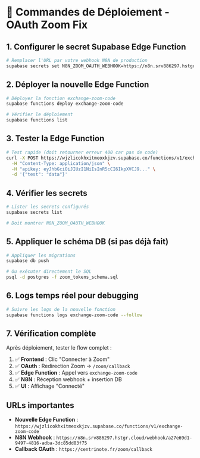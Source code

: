 # 🚀 Commandes de Déploiement - OAuth Zoom Fix

## 1. Configurer le secret Supabase Edge Function

```bash
# Remplacer l'URL par votre webhook N8N de production
supabase secrets set N8N_ZOOM_OAUTH_WEBHOOK=https://n8n.srv886297.hstgr.cloud/webhook/a27e69d1-9497-4816-adba-3dc85dd83f75
```

## 2. Déployer la nouvelle Edge Function

```bash
# Déployer la fonction exchange-zoom-code
supabase functions deploy exchange-zoom-code

# Vérifier le déploiement
supabase functions list
```

## 3. Tester la Edge Function

```bash
# Test rapide (doit retourner erreur 400 car pas de code)
curl -X POST https://wjzlicokhxitmeoxkjzv.supabase.co/functions/v1/exchange-zoom-code \
  -H "Content-Type: application/json" \
  -H "apikey: eyJhbGciOiJIUzI1NiIsInR5cCI6IkpXVCJ9..." \
  -d '{"test": "data"}'
```

## 4. Vérifier les secrets

```bash
# Lister les secrets configurés
supabase secrets list

# Doit montrer N8N_ZOOM_OAUTH_WEBHOOK
```

## 5. Appliquer le schéma DB (si pas déjà fait)

```bash
# Appliquer les migrations
supabase db push

# Ou exécuter directement le SQL
psql -d postgres -f zoom_tokens_schema.sql
```

## 6. Logs temps réel pour debugging

```bash
# Suivre les logs de la nouvelle fonction
supabase functions logs exchange-zoom-code --follow
```

## 7. Vérification complète

Après déploiement, tester le flow complet :

1. ✅ **Frontend** : Clic "Connecter à Zoom"
2. ✅ **OAuth** : Redirection Zoom → `/zoom/callback`
3. ✅ **Edge Function** : Appel vers `exchange-zoom-code`
4. ✅ **N8N** : Réception webhook + insertion DB
5. ✅ **UI** : Affichage "Connecté"

## URLs importantes

- **Nouvelle Edge Function** : `https://wjzlicokhxitmeoxkjzv.supabase.co/functions/v1/exchange-zoom-code`
- **N8N Webhook** : `https://n8n.srv886297.hstgr.cloud/webhook/a27e69d1-9497-4816-adba-3dc85dd83f75`
- **Callback OAuth** : `https://centrinote.fr/zoom/callback`